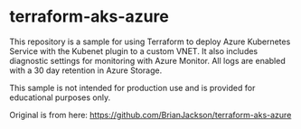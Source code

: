 # terraform-aks-azure
This repository is a sample for using Terraform to deploy Azure Kubernetes Service with the Kubenet plugin to a custom VNET.  It also includes diagnostic settings for monitoring with Azure Monitor.  All logs are enabled with a 30 day retention in Azure Storage.

This sample is not intended for production use and is provided for educational purposes only.

Original is from here: <https://github.com/BrianJackson/terraform-aks-azure>
